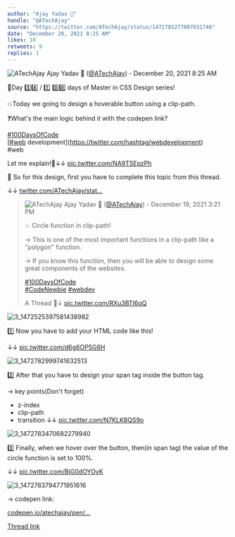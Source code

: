```yaml
---
author: "Ajay Yadav 🎯"
handle: "@ATechAjay"
source: "https://twitter.com/ATechAjay/status/1472785277097631746"
date: "December 20, 2021 8:25 AM"
likes: 10
retweets: 9
replies: 1
---
```

![ATechAjay](https://pbs.twimg.com/profile_images/1485567675111981057/mLsrcZdB_normal.jpg)
Ajay Yadav 🎯 ([@ATechAjay](https://twitter.com/ATechAjay)) - December 20, 2021 8:25 AM

💚Day 3️⃣4️⃣ /  1️⃣ 0️⃣0️⃣ days of Master in CSS Design series!

💥Today we going to design a hoverable button using a clip-path.

❓What's the main logic behind it with the codepen link?

[#100DaysOfCode](https://twitter.com/hashtag/100DaysOfCode)  
[[#web](https://twitter.com/hashtag/web) development](https://twitter.com/hashtag/webdevelopment)  
#web

Let me explain!🧵↓↓ [pic.twitter.com/NA9TSEpzPh](https://twitter.com/ATechAjay/status/1472785277097631746/video/1)

📌 So for this design, first you have to complete this topic from this thread.

↓↓
[twitter.com/ATechAjay/stat…](https://twitter.com/ATechAjay/status/1472527421198921731)

> ![ATechAjay](https://pbs.twimg.com/profile_images/1485567675111981057/mLsrcZdB_normal.jpg)
> Ajay Yadav 🎯 ([@ATechAjay](https://twitter.com/ATechAjay)) - December 19, 2021 3:21 PM
> 
> 
> 💥 Circle function in clip-path!
> 
> → This is one of the most important functions in a clip-path like a "polygon" function.
> 
> → If you know this function, then you will be able to design some great components of the websites.
> 
> [#100DaysOfCode](https://twitter.com/hashtag/100DaysOfCode)  
> [#CodeNewbie](https://twitter.com/hashtag/CodeNewbie)  [#webdev](https://twitter.com/hashtag/webdev)  
> 
> A Thread 🧵↓ [pic.twitter.com/RXu3BTI6qQ](https://twitter.com/ATechAjay/status/1472527421198921731/photo/1)
> 
![3_1472525397581438982](https://pbs.twimg.com/media/FG92DB2VIAY15I2.jpg)

1️⃣ Now you have to add your HTML code like this!

↓↓ [pic.twitter.com/d6g6OP5G6H](https://twitter.com/ATechAjay/status/1472785288082583552/photo/1)

![3_1472782999741632513](https://pbs.twimg.com/media/FHBgVcrVkAEJtYP.jpg)

2️⃣ After that you have to design your span tag inside the button tag.

→ key points(Don't forget)

- z-index
- clip-path
- transition
↓↓ [pic.twitter.com/N7KLK8QS9o](https://twitter.com/ATechAjay/status/1472785295015768066/photo/1)

![3_1472783470682279940](https://pbs.twimg.com/media/FHBgw3EVkAQz8V6.jpg)

3️⃣ Finally, when we hover over the button, then(in span tag) the value of the circle function is set to 100%.

↓↓ [pic.twitter.com/BjG0dOYOyK](https://twitter.com/ATechAjay/status/1472785301718269952/photo/1)

![3_1472783794771951616](https://pbs.twimg.com/media/FHBhDuZVgAAmRKn.jpg)

→ codepen link:

[codepen.io/atechajay/pen/…](https://codepen.io/atechajay/pen/OJxgZwd)

[Thread link](https://twitter.com/ATechAjay/status/1472785277097631746)